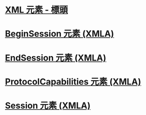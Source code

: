 # [XML 元素 - 標頭](xml-elements-headers.md)

# [BeginSession 元素 (XMLA)](beginsession-element-xmla.md)
# [EndSession 元素 (XMLA)](endsession-element-xmla.md)
# [ProtocolCapabilities 元素 (XMLA)](protocolcapabilities-element-xmla.md)
# [Session 元素 (XMLA)](session-element-xmla.md)
